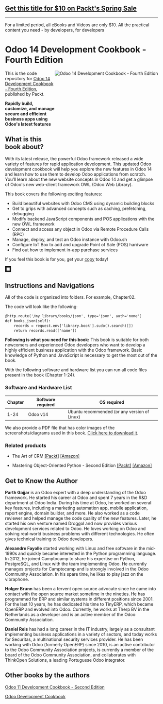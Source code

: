 ## [Get this title for $10 on Packt's Spring Sale](https://www.packt.com/B15928?utm_source=github&utm_medium=packt-github-repo&utm_campaign=spring_10_dollar_2022)
-----
For a limited period, all eBooks and Videos are only $10. All the practical content you need \- by developers, for developers

# Odoo 14 Development Cookbook - Fourth Edition

<a href="https://www.packtpub.com/product/odoo-14-development-cookbook-fourth-edition/9781800200319?utm_source=github&utm_medium=repository&utm_campaign=9781800200319"><img src="https://static.packt-cdn.com/products/9781800200319/cover/smaller" alt="Odoo 14 Development Cookbook - Fourth Edition" height="256px" align="right"></a>

This is the code repository for [Odoo 14 Development Cookbook - Fourth Edition](https://www.packtpub.com/product/odoo-14-development-cookbook-fourth-edition/9781800200319?utm_source=github&utm_medium=repository&utm_campaign=9781800200319), published by Packt.

**Rapidly build, customize, and manage secure and efficient business apps using Odoo's latest features**

## What is this book about?
With its latest release, the powerful Odoo framework released a wide variety of features for rapid application development. This updated Odoo development cookbook will help you explore the new features in Odoo 14 and learn how to use them to develop Odoo applications from scratch. You’ll learn about the new website concepts in Odoo 14 and get a glimpse of Odoo's new web-client framework OWL (Odoo Web Library). 

This book covers the following exciting features:
* Build beautiful websites with Odoo CMS using dynamic building blocks
* Get to grips with advanced concepts such as caching, prefetching, debugging
* Modify backend JavaScript components and POS applications with the new OWL framework
* Connect and access any object in Odoo via Remote Procedure Calls (RPC)
* Manage, deploy, and test an Odoo instance with Odoo.sh
* Configure IoT Box to add and upgrade Point of Sale (POS) hardware
* Find out how to implement in-app purchase services

If you feel this book is for you, get your [copy](https://www.amazon.com/dp/1800200315) today!

<a href="https://www.packtpub.com/?utm_source=github&utm_medium=banner&utm_campaign=GitHubBanner"><img src="https://raw.githubusercontent.com/PacktPublishing/GitHub/master/GitHub.png" 
alt="https://www.packtpub.com/" border="5" /></a>

## Instructions and Navigations
All of the code is organized into folders. For example, Chapter02.

The code will look like the following:
```
@http.route('/my_library/books/json', type='json', auth='none')
def books_json(self):
    records = request.env['library.book'].sudo().search([])
    return records.read(['name'])
```

**Following is what you need for this book:**
This book is suitable for both newcomers and experienced Odoo developers who want to develop a highly efficient business application with the Odoo framework. Basic knowledge of Python and JavaScript is necessary to get the most out of the book.

With the following software and hardware list you can run all code files present in the book (Chapter 1-24).
### Software and Hardware List
| Chapter | Software required | OS required |
| -------- | ------------------------------------ | ----------------------------------- |
| 1-24  | Odoo v14 | Ubuntu recommended (or any version of Linux) |

We also provide a PDF file that has color images of the screenshots/diagrams used in this book. [Click here to download it](https://static.packt-cdn.com/downloads/9781800200319_ColorImages.pdf).

### Related products
* The Art of CRM [[Packt]](https://www.packtpub.com/product/the-art-of-crm/9781789538922?utm_source=github&utm_medium=repository&utm_campaign=9781789538922) [[Amazon]](https://www.amazon.com/dp/1789538920)

* Mastering Object-Oriented Python - Second Edition [[Packt]](https://www.packtpub.com/product/mastering-object-oriented-python-second-edition/9781789531367?utm_source=github&utm_medium=repository&utm_campaign=9781789531367) [[Amazon]](https://www.amazon.com/dp/1789531365)

## Get to Know the Author
**Parth Gajjar**
is an Odoo expert with a deep understanding of the Odoo framework. He started his career at Odoo and spent 7 years in the R&D department at Odoo India. During his time at Odoo, he worked on several key features, including a marketing automation app, mobile application, report engine, domain builder, and more. He also worked as a code reviewer and helped manage the code quality of the new features. Later, he started his own venture named Droggol and now provides various development services related to Odoo. He loves working on Odoo and solving real-world business problems with different technologies. He often gives technical training to Odoo developers.

**Alexandre Fayolle**
started working with Linux and free software in the mid-1990s and quickly became interested in the Python programming language. In 2012, he joined Camptocamp to share his expertise on Python, PostgreSQL, and Linux with the team implementing Odoo. He currently manages projects for Camptocamp and is strongly involved in the Odoo Community Association. In his spare time, he likes to play jazz on the vibraphone.

**Holger Brunn**
has been a fervent open source advocate since he came into contact with the open source market sometime in the nineties.
He has programmed for ERP and similar systems in different positions since 2001. For the last 10 years, he has dedicated his time to TinyERP, which became OpenERP and evolved into Odoo. Currently, he works at Therp BV in the Netherlands as a developer and is an active member of the Odoo Community Association.

**Daniel Reis**
has had a long career in the IT industry, largely as a consultant implementing business applications in a variety of sectors, and today works for Securitas, a multinational security services provider.
He has been working with Odoo (formerly OpenERP) since 2010, is an active contributor to the Odoo Community Association projects, is currently a member of the board of the Odoo Community Association, and collaborates with ThinkOpen Solutions, a leading Portuguese Odoo integrator.

## Other books by the authors
[Odoo 11 Development Cookbook - Second Edition](https://www.packtpub.com/application-development/odoo-11-development-cookbook-second-edition?utm_source=github&utm_medium=repository&utm_campaign=9781788471817)

[Odoo Development Cookbook](https://www.packtpub.com/big-data-and-business-intelligence/odoo-development-cookbook?utm_source=github&utm_medium=repository&utm_campaign=9781785883644)
